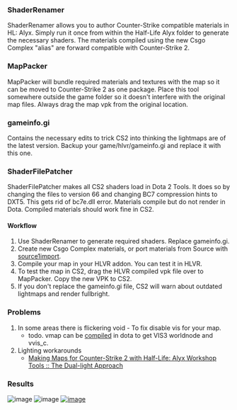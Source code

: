### ShaderRenamer
ShaderRenamer allows you to author Counter-Strike compatible materials in HL: Alyx. Simply run it once from within the Half-Life Alyx folder to generate the necessary shaders. The materials compiled using the new Csgo Complex "alias" are forward compatible with Counter-Strike 2.

### MapPacker
MapPacker will bundle required materials and textures with the map so it can be moved to Counter-Strike 2 as one package. Place this tool somewhere outside the game folder so it doesn't interfere with the original map files. Always drag the map vpk from the original location.

### gameinfo.gi
Contains the necessary edits to trick CS2 into thinking the lightmaps are of the latest version. Backup your game/hlvr/gameinfo.gi and replace it with this one. 

### ShaderFilePatcher
ShaderFilePatcher makes all CS2 shaders load in Dota 2 Tools. It does so by changing the files to version 66 and changing BC7 compression hints to DXT5. This gets rid of bc7e.dll error. Materials compile but do not render in Dota. Compiled materials should work fine in CS2.

#### Workflow

1. Use ShaderRenamer to generate required shaders. Replace gameinfo.gi.
2. Create new Csgo Complex materials, or port materials from Source with [source1import](https://github.com/kristiker/source1import).
3. Compile your map in your HLVR addon. You can test it in HLVR.
4. To test the map in CS2, drag the HLVR compiled vpk file over to MapPacker. Copy the new VPK to CS2.
5. If you don't replace the gameinfo.gi file, CS2 will warn about outdated lightmaps and render fullbright.

### Problems

1. In some areas there is flickering void - To fix disable vis for your map.
    - todo. vmap can be [compiled](/content/dota_addons/cs2/maps/COMPILEVIS3.cmd) in dota to get VIS3 worldnode and vvis_c.
2. Lighting workarounds
    - [Making Maps for Counter-Strike 2 with Half-Life: Alyx Workshop Tools :: The Dual-light Approach](https://4kliksalex.blogspot.com/2023/04/mapping-counter-strike-2-with-half-life.html#:~:text=The%20Dual%2Dlight%20Approach)
    
### Results
![image](https://user-images.githubusercontent.com/26466974/232033892-2cf16cb7-3000-47c7-ac7d-bf77b78b8c9c.png)
![image](https://user-images.githubusercontent.com/26466974/232033473-73c1422e-b51c-474d-9e17-77b91a23f11d.png)
<a href="https://www.youtube.com/watch?v=Uf4zJCpWtI4">![image](https://user-images.githubusercontent.com/26466974/230385962-1596cfee-2c51-4fb7-84f6-1e14241f2284.png)</a>
